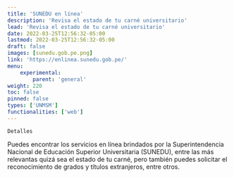 ```yaml
---
title: 'SUNEDU en línea'
description: 'Revisa el estado de tu carné universitario'
lead: 'Revisa el estado de tu carné universitario'
date: 2022-03-25T12:56:32-05:00
lastmod: 2022-03-25T12:56:32-05:00
draft: false
images: [sunedu.gob.pe.png]
link: 'https://enlinea.sunedu.gob.pe/'
menu:
    experimental:
        parent: 'general'
weight: 220
toc: false
pinned: false
types: ['UNMSM']
functionalities: ['web']
---
```


```text
Detalles
```

Puedes encontrar los servicios en línea brindados por la Superintendencia Nacional de Educación Superior Universitaria (SUNEDU), entre las más relevantas quizá sea el estado de tu carné, pero también puedes solicitar el reconocimiento de grados y títulos extranjeros, entre otros.
